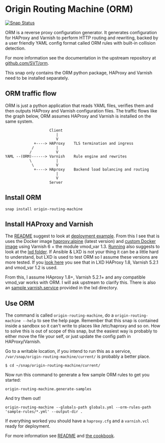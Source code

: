# Origin Routing Machine (ORM)
[![Snap Status](https://build.snapcraft.io/badge/nsg/origin-routing-machine-snap.svg)](https://build.snapcraft.io/user/nsg/origin-routing-machine-snap)

ORM is a reverse proxy configuration generator. It generates configuration for HAProxy and Varnish to perform HTTP routing and rewriting, backed by a user friendly YAML config format called ORM rules with built-in collision detection.

For more information see the documentation in the upstream repository at [github.com/SVT/orm](https://github.com/SVT/orm/blob/1.2.0/README.md).

This snap only contains the ORM python package, HAProxy and Varnish need to be installed separately.

## ORM traffic flow

ORM is just a python application that reads YAML files, verifies them and then outputs HAProxy and Varnish configuration files. The traffic flows like the graph below, ORM assumes HAProxy and Varnish is installed on the same system.

```
                    Client
                       |
                       V
             +----> HAProxy    TLS termination and ingress
            /          |
           /           V
YAML --(ORM)------> Varnish    Rule engine and rewrites
           \           |
            \          V
             +----> HAproxy    Backend load balancing and routing
                       |
                       V
                    Server
```

## Install ORM
```
snap install origin-routing-machine
```

## Install HAProxy and Varnish

The [README](https://github.com/SVT/orm/blob/1.2.0/README.md) suggest to look at [deployment example](https://github.com/SVT/orm/tree/1.2.0/example). From this I see that is uses the Docker image [haproxy:alpine](https://hub.docker.com/_/haproxy) (latest version) and [custom Docker image](https://github.com/SVT/orm/blob/1.2.0/example/varnish/Dockerfile) using Varnish 6 + the module vmod_var 1.3. [Running](https://github.com/SVT/orm/blob/1.2.0/docs/running.md) also suggests to look at the [lxd folder](https://github.com/SVT/orm/tree/1.2.0/lxd). If Ansible & LXD is not your thing it can be a little hard to understand, but LXD is used to test ORM so I assume these versions are more tested. If you [look here](https://github.com/SVT/orm/blob/1.2.0/lxd/ansible/group_vars/all.yml) you see that in LXD HAProxy 1.8, Varnish 5.2.1 and vmod_var 1.2 is used.

From this, I assume HAproxy 1.8+, Varnish 5.2.1+ and any compatible vmod_var works with ORM. I will ask upstream to clarify this. There is also an [sample varnish.service](https://github.com/SVT/orm/blob/1.2.0/lxd/ansible/templates/varnish.service.j2) provided in the lxd directory.

## Use ORM

The command is called `origin-routing-machine`, do a `origin-routing-machine --help` to see the help page. Remember that this snap is contained inside a sandbox so it can't write to places like /etc/haproxy and so on. How to solve this is out of scope of this snap, but the easiest way is probably to either move the file your self, or just update the config path in HAProxy/Varnish.

Go to a writable location, if you intend to run this as a service, `/var/snap/origin-routing-machine/current/` is probably a better place.

```
$ cd ~/snap/origin-routing-machine/current/
```
Now run this command to generate a few sample ORM rules to get you started:

```
origin-routing-machine.generate-samples
```

And try them out!

```
origin-routing-machine --globals-path globals.yml --orm-rules-path 'sample-rules/*.yml' --output-dir .
```

If everything worked you should have a `haproxy.cfg` and a `varnish.vcl` ready for deployment.

For more information see [README](https://github.com/SVT/orm/blob/1.2.0/README.md) and [the cookbook](https://github.com/SVT/orm/blob/1.2.0/docs/rules-cookbook.md).
